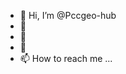 - 👋 Hi, I’m @Pccgeo-hub
- 👀 
- 🌱 
- 💞️ 
- 📫 How to reach me ...

<!---
Pccgeo-hub/Pccgeo-hub is a ✨ special ✨ repository because its `README.md` (this file) appears on your GitHub profile.
You can click the Preview link to take a look at your changes.
--->
